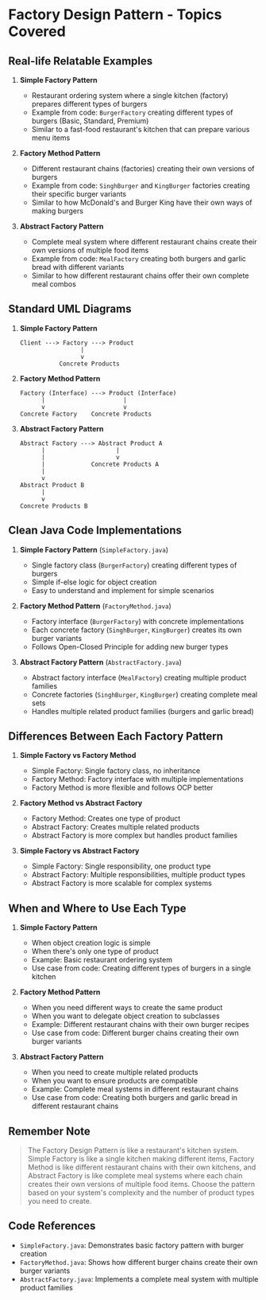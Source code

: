 # Factory Design Pattern - Topics Covered

## Real-life Relatable Examples
1. **Simple Factory Pattern**
   - Restaurant ordering system where a single kitchen (factory) prepares different types of burgers
   - Example from code: `BurgerFactory` creating different types of burgers (Basic, Standard, Premium)
   - Similar to a fast-food restaurant's kitchen that can prepare various menu items

2. **Factory Method Pattern**
   - Different restaurant chains (factories) creating their own versions of burgers
   - Example from code: `SinghBurger` and `KingBurger` factories creating their specific burger variants
   - Similar to how McDonald's and Burger King have their own ways of making burgers

3. **Abstract Factory Pattern**
   - Complete meal system where different restaurant chains create their own versions of multiple food items
   - Example from code: `MealFactory` creating both burgers and garlic bread with different variants
   - Similar to how different restaurant chains offer their own complete meal combos

## Standard UML Diagrams
1. **Simple Factory Pattern**
   ```
   Client ---> Factory ---> Product
                    |
                    v
              Concrete Products
   ```

2. **Factory Method Pattern**
   ```
   Factory (Interface) ---> Product (Interface)
         |                      |
         v                      v
   Concrete Factory    Concrete Products
   ```

3. **Abstract Factory Pattern**
   ```
   Abstract Factory ---> Abstract Product A
         |                    |
         |                    v
         |             Concrete Products A
         |
         v
   Abstract Product B
         |
         v
   Concrete Products B
   ```

## Clean Java Code Implementations
1. **Simple Factory Pattern** (`SimpleFactory.java`)
   - Single factory class (`BurgerFactory`) creating different types of burgers
   - Simple if-else logic for object creation
   - Easy to understand and implement for simple scenarios

2. **Factory Method Pattern** (`FactoryMethod.java`)
   - Factory interface (`BurgerFactory`) with concrete implementations
   - Each concrete factory (`SinghBurger`, `KingBurger`) creates its own burger variants
   - Follows Open-Closed Principle for adding new burger types

3. **Abstract Factory Pattern** (`AbstractFactory.java`)
   - Abstract factory interface (`MealFactory`) creating multiple product families
   - Concrete factories (`SinghBurger`, `KingBurger`) creating complete meal sets
   - Handles multiple related product families (burgers and garlic bread)

## Differences Between Each Factory Pattern
1. **Simple Factory vs Factory Method**
   - Simple Factory: Single factory class, no inheritance
   - Factory Method: Factory interface with multiple implementations
   - Factory Method is more flexible and follows OCP better

2. **Factory Method vs Abstract Factory**
   - Factory Method: Creates one type of product
   - Abstract Factory: Creates multiple related products
   - Abstract Factory is more complex but handles product families

3. **Simple Factory vs Abstract Factory**
   - Simple Factory: Single responsibility, one product type
   - Abstract Factory: Multiple responsibilities, multiple product types
   - Abstract Factory is more scalable for complex systems

## When and Where to Use Each Type
1. **Simple Factory Pattern**
   - When object creation logic is simple
   - When there's only one type of product
   - Example: Basic restaurant ordering system
   - Use case from code: Creating different types of burgers in a single kitchen

2. **Factory Method Pattern**
   - When you need different ways to create the same product
   - When you want to delegate object creation to subclasses
   - Example: Different restaurant chains with their own burger recipes
   - Use case from code: Different burger chains creating their own burger variants

3. **Abstract Factory Pattern**
   - When you need to create multiple related products
   - When you want to ensure products are compatible
   - Example: Complete meal systems in different restaurant chains
   - Use case from code: Creating both burgers and garlic bread in different restaurant chains

## Remember Note
> The Factory Design Pattern is like a restaurant's kitchen system. Simple Factory is like a single kitchen making different items, Factory Method is like different restaurant chains with their own kitchens, and Abstract Factory is like complete meal systems where each chain creates their own versions of multiple food items. Choose the pattern based on your system's complexity and the number of product types you need to create.

## Code References
- `SimpleFactory.java`: Demonstrates basic factory pattern with burger creation
- `FactoryMethod.java`: Shows how different burger chains create their own burger variants
- `AbstractFactory.java`: Implements a complete meal system with multiple product families 